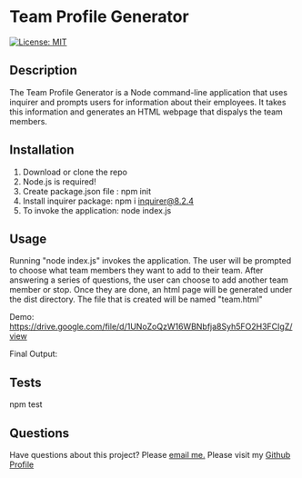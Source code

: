 # Team Profile Generator
  
[![License: MIT](https://img.shields.io/badge/License-MIT-yellow.svg)](https://opensource.org/licenses/MIT)

## Description

The Team Profile Generator is a Node command-line application that uses inquirer and prompts users for information about their employees. It takes this information and generates an HTML webpage that dispalys the team members. 

## Installation

1. Download or clone the repo
2. Node.js is required!
3. Create package.json file : npm init
4. Install inquirer package: npm i inquirer@8.2.4
5. To invoke the application: node index.js

## Usage

Running "node index.js" invokes the application. The user will be prompted to choose what team members they want to add to their team. After answering a series of questions, the user can choose to add another team member or stop. Once they are done, an html page will be generated under the dist directory. The file that is created will be named "team.html"

Demo: https://drive.google.com/file/d/1UNoZoQzW16WBNbfja8Syh5FO2H3FCIgZ/view

Final Output: 

## Tests

npm test

## Questions

Have questions about this project? Please [email me.](mailto:mrodriguez.psychology@gmail.com)
Please visit my [Github Profile](https://github.com/mariadolores06)